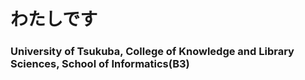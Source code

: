 # わたしです

### University of Tsukuba, College of Knowledge and Library Sciences, School of Informatics(B3)